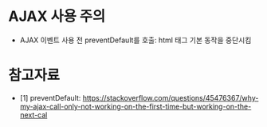 # AJAX 사용 주의
* AJAX 이벤트 사용 전 preventDefault를 호출: html 태그 기본 동작을 중단시킴 

# 참고자료
* [1] preventDefault: https://stackoverflow.com/questions/45476367/why-my-ajax-call-only-not-working-on-the-first-time-but-working-on-the-next-cal